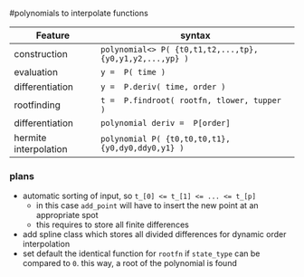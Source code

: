#polynomials to interpolate functions

| Feature               | syntax                                                  |
|-----------------------|-------------------------------------------------------- | 
| construction          | `polynomial<> P( {t0,t1,t2,...,tp}, {y0,y1,y2,...,yp} )`|
| evaluation            | `y =  P( time )`                                        |
| differentiation       | `y =  P.deriv( time, order )`                           |
| rootfinding           | `t =  P.findroot( rootfn, tlower, tupper )`             |
| differentiation       | `polynomial deriv =  P[order]`                          |
| hermite interpolation | `polynomial P( {t0,t0,t0,t1}, {y0,dy0,ddy0,y1} )`       |

### plans
* automatic sorting of input, so `t_[0] <= t_[1] <= ... <= t_[p]`
  * in this case `add_point` will have to insert the new point at an appropriate spot
  * this requires to store all finite differences
* add spline class which stores all divided differences for dynamic order interpolation
* set default the identical function for `rootfn` if `state_type` can be compared to `0`. this way, a root
  of the polynomial is found